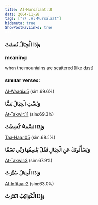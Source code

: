 ```yaml
---
title: Al-Mursalaat:10
date: 2004-11-28
tags: ["77 .Al-Mursalaat"]
hidemeta: true 
ShowPostNavLinks: true 
---
```

### وَإِذَا الْجِبَالُ نُسِفَتْ
### meaning: 
when the mountains are scattered [like dust]
### similar verses: 

[Al-Waaqia:5](/56/5) (sim:69.6%)

### وَبُسَّتِ الْجِبَالُ بَسًّا

[At-Takwir:11](/81/11) (sim:69.3%)

### وَإِذَا السَّمَاءُ كُشِطَتْ

[Taa-Haa:105](/20/105) (sim:68.5%)

### وَيَسْأَلُونَكَ عَنِ الْجِبَالِ فَقُلْ يَنْسِفُهَا رَبِّي نَسْفًا

[At-Takwir:3](/81/3) (sim:67.9%)

### وَإِذَا الْجِبَالُ سُيِّرَتْ

[Al-Infitaar:2](/82/2) (sim:63.0%)

### وَإِذَا الْكَوَاكِبُ انْتَثَرَتْ
